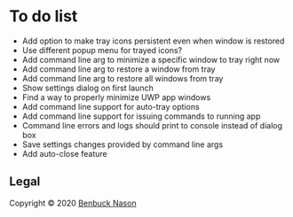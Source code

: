 # To do list

- Add option to make tray icons persistent even when window is restored
- Use different popup menu for trayed icons?
- Add command line arg to minimize a specific window to tray right now
- Add command line arg to restore a window from tray
- Add command line arg to restore all windows from tray
- Show settings dialog on first launch
- Find a way to properly minimize UWP app windows
- Add command line support for auto-tray options
- Add command line support for issuing commands to running app
- Command line errors and logs should print to console instead of dialog box
- Save settings changes provided by command line args
- Add auto-close feature

## Legal

Copyright &copy; 2020 [Benbuck Nason](<https://github.com/benbuck>)
